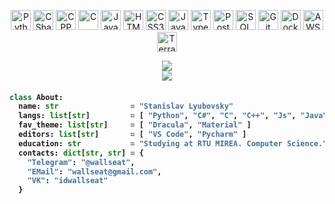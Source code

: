 <p align="center">
  <img alt="Python" height="32px" src="https://cdn.worldvectorlogo.com/logos/python-5.svg" />
  <img alt="CSharp" height="32px" src="https://cdn.worldvectorlogo.com/logos/c--4.svg" />
  <img alt="CPP" height="32px" src="https://cdn.worldvectorlogo.com/logos/c.svg" />
  <img alt="C" height="32px" src="https://cdn.worldvectorlogo.com/logos/c-1.svg" />
  <img alt="Java" height="32px" src="https://cdn.worldvectorlogo.com/logos/java-4.svg" />
  <img alt="HTML5" height="32px" src="https://cdn.worldvectorlogo.com/logos/html-1.svg" />
  <img alt="CSS3" height="32px" src="https://cdn.worldvectorlogo.com/logos/css-3.svg" />
  <img alt="Javascript" height="32px" src="https://cdn.worldvectorlogo.com/logos/logo-javascript.svg" />
  <img alt="Typescript" height="32px" src="https://cdn.worldvectorlogo.com/logos/typescript.svg" />
  <img alt="PostgreSQL" height="32px" src="https://cdn.worldvectorlogo.com/logos/postgresql.svg" />
  <img alt="SQL" height="32px" src="https://bobpusateri.blob.core.windows.net/bcn/2020/04/Azure_SQL_DB.png" />
  <img alt="Git" height="32px" src="https://cdn.worldvectorlogo.com/logos/git-icon.svg" />
  <img alt="Docker" height="32px" src="https://cdn.worldvectorlogo.com/logos/docker.svg" />
  <img alt="AWS" height="32px" src="https://cdn.worldvectorlogo.com/logos/aws-2.svg" />
  <img alt="Terraform" height="32ps" src="https://user-images.githubusercontent.com/31406378/108641411-f9374f00-7496-11eb-82a7-0fa2a9cc5f93.png" />
  <br />
</p>

<p align="center">
  <a href="https://github.com/anuraghazra/github-readme-stats">
    <img src="https://github-readme-stats.vercel.app/api?username=wallseat&count_private=true&show_icons=true&include_all_commits=true&theme=radical&title_color=ff1486&bg_color=19131a88&hide_border=true&count_private=true&hide_title=true&text_color=774f7f">
  </a>
  <br/>
  <a href="https://github.com/anuraghazra/github-readme-stats">
    <img src="https://github-readme-stats.vercel.app/api/top-langs/?username=wallseat&hide=Jupyter%20Notebook&show_icons=true&include_all_commits=true&hide_border=true&count_private=true&theme=radical&bg_color=19131a88&layout=compact&card_width=250&text_color=0969da">
  </a>
</p>

<h4>

```python
class About:
  name: str                = "Stanislav Lyubovsky"
  langs: list[str]         = [ "Python", "C#", "C", "C++", "Js", "Java"]
  fav_theme: list[str]     = [ "Dracula", "Material" ]
  editors: list[str]       = [ "VS Code", "Pycharm" ]
  education: str           = "Studying at RTU MIREA. Computer Science."
  contacts: dict[str, str] = {
    "Telegram": "@wallseat",
    "EMail": "wallseat@gmail.com",
    "VK": "idwallseat"
  }
```
</h4>
